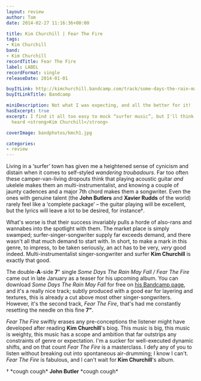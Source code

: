 ```yaml
---
layout: review
author: Tom
date: 2014-02-27 11:16:36+00:00

title: Kim Churchill | Fear The Fire
tags:
- Kim Churchill
band:
- Kim Churchill
recordTitle: Fear The Fire
label: LABEL
recordFormat: single
releaseDate: 2014-01-01

buyItLink: http://kimchurchill.bandcamp.com/track/some-days-the-rain-may-fall
buyItLinkTitle: Bandcamp

miniDescription: Not what I was expecting, and all the better for it! 
hasExcerpt: true
excerpt: I find it all too easy to mock “surfer music”, but I'll think twice now I've
  heard <strong>Kim Churchill</strong>

coverImage: bandphotos/kmch1.jpg

categories:
- review
---
```


Living in a ‘surfer’ town has given me a heightened sense of cynicism and distain when it comes to self-styled _wandering troubadours_. Far too often these camper-van-living dropouts think that playing acoustic guitar _and_ ukelele makes them an multi-instrumentalist, and knowing a couple of jaunty cadences and a major 7th chord makes them a songwriter. Even the ones with genuine talent (the **John Butlers** and **Xavier Rudds** of the world) rarely feel like a ‘complete package’ – the guitar playing will be excellent, but the lyrics will leave a lot to be desired, for instance†.

What's worse is that their success invariably pulls a horde of also-rans and wannabes into the spotlight with them. The market place is simply swamped; surfer-singer-songwriter supply far exceeds demand, and there wasn't all that much demand to start with. In short, to make a mark in this genre, to impress, to be taken seriously, an act has to be very, _very_ good indeed. Multi-instrumentalist singer-songwriter and surfer **Kim Churchill** is exactly that good.

The double-**A**-side **7**" single *Some Days The Rain May Fall / Fear The Fire* came out in late January as a teaser for his upcoming album. You can download *Some Days The Rain May Fall* for free on [his Bandcamp page](http://kimchurchill.bandcamp.com/track/some-days-the-rain-may-fall), and it's a really nice track; subtly produced with a good ear for layering and textures, this is already a cut above most other singer-songwriters. However, it's the second track, *Fear The Fire*, that's had me constantly resetting the needle on this fine **7"**.

*Fear The Fire* swiftly erases any pre-conceptions the listener might have developed after reading **Kim Churchill**'s biog. This music is big, this music is weighty, this music has a scope and ambition that far outstrips any constraints of genre or expectation. I'm a sucker for well-executed dynamic shifts, and on that count *Fear The Fire* is a masterclass. I defy any of you to listen without breaking out into spontaneous air-drumming; I know I can't. *Fear The Fire* is fabulous, and I can't wait for **Kim Churchill**'s album.

† \*cough cough\* **John Butler** \*cough cough\*



